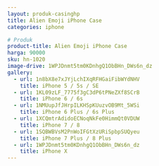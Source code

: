 ```yaml
---
layout: produk-casinghp
title: Alien Emoji iPhone Case
categories: iphone

# Produk
product-title: Alien Emoji iPhone Case
harga: 90000
sku: hn-1020
image-drive: 1WPJDnmt5tm0KDnhgQ1ObBHn_DWs6n_dz
gallery:
  - url: 1n8bX8e7xJYjLchIXqRFHGaiFibWYdNHV
    title: iPhone 5 / 5s / SE
  - url: 1KL09zLF_7775f3gC3dP6tPNeZXf8SCrB
    title: iPhone 6 / 6s
  - url: 1NMUupJfJHrpILKHSpKUuzvOB9Mt_5WSi
    title: iPhone 6 Plus / 6s Plus
  - url: 1XCQmtrAdidoECNoqNkFe0HimmQt0VDUW
    title: iPhone 7 / 8
  - url: 1SQBWBVsM2PnWoIFGtXzURiSpbpSUQyeu
    title: iPhone 7 Plus / 8 Plus
  - url: 1WPJDnmt5tm0KDnhgQ1ObBHn_DWs6n_dz
    title: iPhone X
---
```

